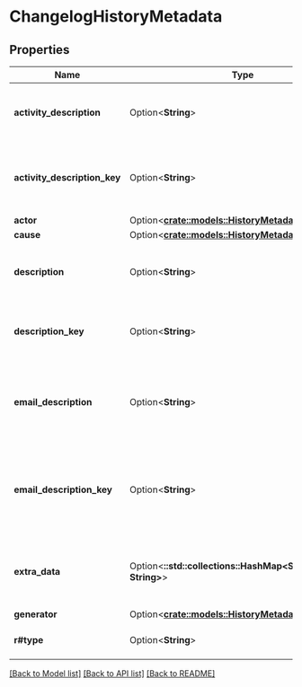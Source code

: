 # ChangelogHistoryMetadata

## Properties

Name | Type | Description | Notes
------------ | ------------- | ------------- | -------------
**activity_description** | Option<**String**> | The activity described in the history record. | [optional]
**activity_description_key** | Option<**String**> | The key of the activity described in the history record. | [optional]
**actor** | Option<[**crate::models::HistoryMetadataParticipant**](HistoryMetadataParticipant.md)> |  | [optional]
**cause** | Option<[**crate::models::HistoryMetadataParticipant**](HistoryMetadataParticipant.md)> |  | [optional]
**description** | Option<**String**> | The description of the history record. | [optional]
**description_key** | Option<**String**> | The description key of the history record. | [optional]
**email_description** | Option<**String**> | The description of the email address associated the history record. | [optional]
**email_description_key** | Option<**String**> | The description key of the email address associated the history record. | [optional]
**extra_data** | Option<**::std::collections::HashMap<String, String>**> | Additional arbitrary information about the history record. | [optional]
**generator** | Option<[**crate::models::HistoryMetadataParticipant**](HistoryMetadataParticipant.md)> |  | [optional]
**r#type** | Option<**String**> | The type of the history record. | [optional]

[[Back to Model list]](../README.md#documentation-for-models) [[Back to API list]](../README.md#documentation-for-api-endpoints) [[Back to README]](../README.md)


